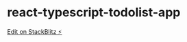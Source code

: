 # react-typescript-todolist-app

[Edit on StackBlitz ⚡️](https://stackblitz.com/edit/react-ts-mq7xqc)